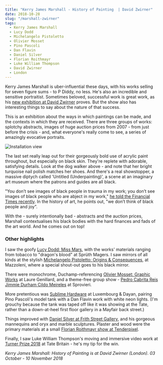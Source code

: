 ```yaml
---
title: "Kerry James Marshall - History of Painting  | David Zwirner"
date: 2018-10-28
slug: "/marshall-zwirner"
tags:
  - Kerry James Marshall
  - Lucy Dodd
  - Michelangelo Pistoletto
  - Olivier Mosset
  - Pino Pascoli
  - Dan Flavin
  - Daniel Silver
  - Florian Roithmayr
  - Luke William Thompson
  - David Zwirner
  - London
---
```


Kerry James Marshall is uber-influential these days, with his works selling for seven figure sums - to P Diddy, no less. He's also an incredible and sensitive portraitist. Sometimes beloved, successful work is great work, as his [new exhibition at David Zwirner](https://www.davidzwirner.com/exhibitions/history-painting) proves. But the show also has interesting things to say about the nature of that success.

This is an exhibition about the ways in which paintings can be made, and the contexts in which they are received. There are three groups of works: splotchy abstracts, images of huge auction prices from 2007 - from just before the crisis - and, what everyone's really come to see, a series of amazingly evocative portraits.

![Installation view](/marshall-zwirner.jpg)

The last set really leap out for their gorgeously bold use of acrylic paint throughout, but especially on black skin. They're replete with adorable, satisfying details. Look at the dog walker above - and note that her bright turquoise nail polish matches her shoes. And there's a real showstopper, a massive diptych called 'Untitled (Underpainting)', a scene at an imaginary art museum where the patrons and guides are all black.

"You don’t see images of black people in trauma in my work; you don’t see images of black people who are abject in my work," [he told the Financial Times recently](https://www.ft.com/content/7f16afe4-c6ed-11e8-ba8f-ee390057b8c9). In the history of art, he points out, "we don’t think of black people and joy".

With the - surely intentionally bad - abstracts and the auction prices, Marshall contextualises his black bodies with the hard finances and fads of the art world. And he comes out on top!

### Other highlights

I saw the goofy [Lucy Dodd: Miss Mars](http://www.spruethmagers.com/exhibitions/483), with the works' materials ranging from tobacco to "dragon's blood" at Sprüth Magers. I saw mirrors of all kinds at the stylish [Michelangelo Pistoletto: Origins & Consequences](http://mazzoleniart.com/elenco_espositori/michelangelo-pistoletto-origins-and-consequences/), at Mazzoleni, where a special shout-out goes to his black mirror.

There were monochrome, Duchamp-referencing [Olivier Mosset: Graphic Works](http://lglondon.org/index.php/current/) at Laure Genillard, and a theme-free group show - [Pedro Cabrita Reis Jimmie Durham Cildo Meireles](http://www.sprovieri.com/london/pedro-cabrita-reis-jimmie-durham-cildo-meireles/) at Sprovieri.

More pretentious was [Sublime Hardware](https://www.luxembourgdayan.com/exhibitions/61/press_release_text/) at Luxembourg & Dayan, pairing Pino Pascoli's model tank with a Dan Flavin work with white neon lights. (I'm grouchy because the tank was taped off like it was showing at the Tate, rather than a down-at-heel first floor gallery in a Mayfair back street.)

Things improved with [Daniel Silver at Frith Street Gallery](https://www.frithstreetgallery.com/exhibitions/daniel-silver), and his gorgeous mannequins and oryx and marble sculptures. Plaster and wood were the primary materials at a small [Florian Roithmayr show at Tenderpixel]( http://tenderpixel.com/exhibitions/something-infinitely-distant-and-strange).

Finally, I saw Luke William Thompson's moving and immersive video work at [Turner Prize 2018](https://www.tate.org.uk/whats-on/tate-britain/exhibition/turner-prize-2018) at Tate Britain - he's my tip for the win.

*Kerry James Marshall: History of Painting is at David Zwirner (London). 03 October - 10 November 2018*
